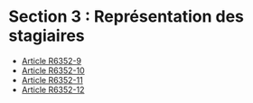 # Section 3 : Représentation des stagiaires

* [Article R6352-9](./LEGIARTI000018522340.md)
* [Article R6352-10](./LEGIARTI000018522338.md)
* [Article R6352-11](./LEGIARTI000018522336.md)
* [Article R6352-12](./LEGIARTI000018522334.md)
